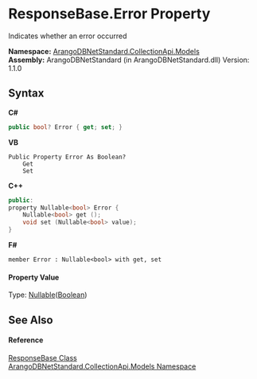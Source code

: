 # ResponseBase.Error Property 
 

Indicates whether an error occurred

**Namespace:**&nbsp;<a href="eddef630-2e74-9b99-ee5b-91305adea48b">ArangoDBNetStandard.CollectionApi.Models</a><br />**Assembly:**&nbsp;ArangoDBNetStandard (in ArangoDBNetStandard.dll) Version: 1.1.0

## Syntax

**C#**<br />
``` C#
public bool? Error { get; set; }
```

**VB**<br />
``` VB
Public Property Error As Boolean?
	Get
	Set
```

**C++**<br />
``` C++
public:
property Nullable<bool> Error {
	Nullable<bool> get ();
	void set (Nullable<bool> value);
}
```

**F#**<br />
``` F#
member Error : Nullable<bool> with get, set

```


#### Property Value
Type: <a href="https://docs.microsoft.com/dotnet/api/system.nullable-1" target="_blank" rel="noopener noreferrer">Nullable</a>(<a href="https://docs.microsoft.com/dotnet/api/system.boolean" target="_blank" rel="noopener noreferrer">Boolean</a>)

## See Also


#### Reference
<a href="b8c7a1fd-0093-5432-e55a-419a225feba5">ResponseBase Class</a><br /><a href="eddef630-2e74-9b99-ee5b-91305adea48b">ArangoDBNetStandard.CollectionApi.Models Namespace</a><br />